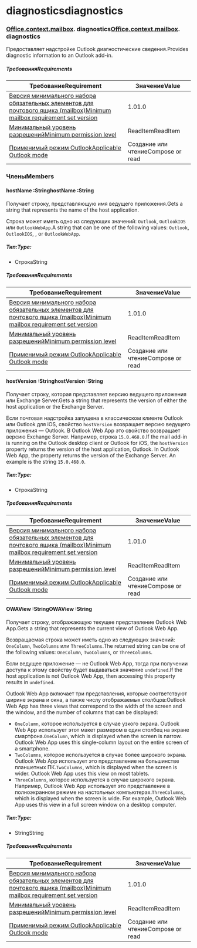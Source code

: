 
# <a name="diagnostics"></a><span data-ttu-id="14cba-101">diagnostics</span><span class="sxs-lookup"><span data-stu-id="14cba-101">diagnostics</span></span>

### <span data-ttu-id="14cba-p101">[Office](Office.md)[.context](Office.context.md)[.mailbox](Office.context.mailbox.md). diagnostics</span><span class="sxs-lookup"><span data-stu-id="14cba-p101">[Office](Office.md)[.context](Office.context.md)[.mailbox](Office.context.mailbox.md). diagnostics</span></span>

<span data-ttu-id="14cba-104">Предоставляет надстройке Outlook диагностические сведения.</span><span class="sxs-lookup"><span data-stu-id="14cba-104">Provides diagnostic information to an Outlook add-in.</span></span>

##### <a name="requirements"></a><span data-ttu-id="14cba-105">Требования</span><span class="sxs-lookup"><span data-stu-id="14cba-105">Requirements</span></span>

|<span data-ttu-id="14cba-106">Требование</span><span class="sxs-lookup"><span data-stu-id="14cba-106">Requirement</span></span>| <span data-ttu-id="14cba-107">Значение</span><span class="sxs-lookup"><span data-stu-id="14cba-107">Value</span></span>|
|---|---|
|[<span data-ttu-id="14cba-108">Версия минимального набора обязательных элементов для почтового ящика (mailbox)</span><span class="sxs-lookup"><span data-stu-id="14cba-108">Minimum mailbox requirement set version</span></span>](/office/dev/add-ins/reference/requirement-sets/outlook-api-requirement-sets)| <span data-ttu-id="14cba-109">1.0</span><span class="sxs-lookup"><span data-stu-id="14cba-109">1.0</span></span>|
|[<span data-ttu-id="14cba-110">Минимальный уровень разрешений</span><span class="sxs-lookup"><span data-stu-id="14cba-110">Minimum permission level</span></span>](https://docs.microsoft.com/outlook/add-ins/understanding-outlook-add-in-permissions)| <span data-ttu-id="14cba-111">ReadItem</span><span class="sxs-lookup"><span data-stu-id="14cba-111">ReadItem</span></span>|
|[<span data-ttu-id="14cba-112">Применимый режим Outlook</span><span class="sxs-lookup"><span data-stu-id="14cba-112">Applicable Outlook mode</span></span>](https://docs.microsoft.com/outlook/add-ins/#extension-points)| <span data-ttu-id="14cba-113">Cоздание или чтение</span><span class="sxs-lookup"><span data-stu-id="14cba-113">Compose or read</span></span>|

### <a name="members"></a><span data-ttu-id="14cba-114">Члены</span><span class="sxs-lookup"><span data-stu-id="14cba-114">Members</span></span>

####  <a name="hostname-string"></a><span data-ttu-id="14cba-115">hostName :String</span><span class="sxs-lookup"><span data-stu-id="14cba-115">hostName :String</span></span>

<span data-ttu-id="14cba-116">Получает строку, представляющую имя ведущего приложения.</span><span class="sxs-lookup"><span data-stu-id="14cba-116">Gets a string that represents the name of the host application.</span></span>

<span data-ttu-id="14cba-117">Строка может иметь одно из следующих значений: `Outlook`, `OutlookIOS` или `OutlookWebApp`.</span><span class="sxs-lookup"><span data-stu-id="14cba-117">A string that can be one of the following values: `Outlook`, `OutlookIOS`, , or `OutlookWebApp`.</span></span>

##### <a name="type"></a><span data-ttu-id="14cba-118">Тип:</span><span class="sxs-lookup"><span data-stu-id="14cba-118">Type:</span></span>

*   <span data-ttu-id="14cba-119">Строка</span><span class="sxs-lookup"><span data-stu-id="14cba-119">String</span></span>

##### <a name="requirements"></a><span data-ttu-id="14cba-120">Требования</span><span class="sxs-lookup"><span data-stu-id="14cba-120">Requirements</span></span>

|<span data-ttu-id="14cba-121">Требование</span><span class="sxs-lookup"><span data-stu-id="14cba-121">Requirement</span></span>| <span data-ttu-id="14cba-122">Значение</span><span class="sxs-lookup"><span data-stu-id="14cba-122">Value</span></span>|
|---|---|
|[<span data-ttu-id="14cba-123">Версия минимального набора обязательных элементов для почтового ящика (mailbox)</span><span class="sxs-lookup"><span data-stu-id="14cba-123">Minimum mailbox requirement set version</span></span>](/office/dev/add-ins/reference/requirement-sets/outlook-api-requirement-sets)| <span data-ttu-id="14cba-124">1.0</span><span class="sxs-lookup"><span data-stu-id="14cba-124">1.0</span></span>|
|[<span data-ttu-id="14cba-125">Минимальный уровень разрешений</span><span class="sxs-lookup"><span data-stu-id="14cba-125">Minimum permission level</span></span>](https://docs.microsoft.com/outlook/add-ins/understanding-outlook-add-in-permissions)| <span data-ttu-id="14cba-126">ReadItem</span><span class="sxs-lookup"><span data-stu-id="14cba-126">ReadItem</span></span>|
|[<span data-ttu-id="14cba-127">Применимый режим Outlook</span><span class="sxs-lookup"><span data-stu-id="14cba-127">Applicable Outlook mode</span></span>](https://docs.microsoft.com/outlook/add-ins/#extension-points)| <span data-ttu-id="14cba-128">Cоздание или чтение</span><span class="sxs-lookup"><span data-stu-id="14cba-128">Compose or read</span></span>|

####  <a name="hostversion-string"></a><span data-ttu-id="14cba-129">hostVersion :String</span><span class="sxs-lookup"><span data-stu-id="14cba-129">hostVersion :String</span></span>

<span data-ttu-id="14cba-130">Получает строку, которая представляет версию ведущего приложения или Exchange Server.</span><span class="sxs-lookup"><span data-stu-id="14cba-130">Gets a string that represents the version of either the host application or the Exchange Server.</span></span>

<span data-ttu-id="14cba-p102">Если почтовая надстройка запущена в классическом клиенте Outlook или Outlook для iOS, свойство `hostVersion` возвращает версию ведущего приложения — Outlook. В Outlook Web App это свойство возвращает версию Exchange Server. Например, строка `15.0.468.0`.</span><span class="sxs-lookup"><span data-stu-id="14cba-p102">If the mail add-in is running on the Outlook desktop client or Outlook for iOS, the `hostVersion` property returns the version of the host application, Outlook. In Outlook Web App, the property returns the version of the Exchange Server. An example is the string `15.0.468.0`.</span></span>

##### <a name="type"></a><span data-ttu-id="14cba-134">Тип:</span><span class="sxs-lookup"><span data-stu-id="14cba-134">Type:</span></span>

*   <span data-ttu-id="14cba-135">Строка</span><span class="sxs-lookup"><span data-stu-id="14cba-135">String</span></span>

##### <a name="requirements"></a><span data-ttu-id="14cba-136">Требования</span><span class="sxs-lookup"><span data-stu-id="14cba-136">Requirements</span></span>

|<span data-ttu-id="14cba-137">Требование</span><span class="sxs-lookup"><span data-stu-id="14cba-137">Requirement</span></span>| <span data-ttu-id="14cba-138">Значение</span><span class="sxs-lookup"><span data-stu-id="14cba-138">Value</span></span>|
|---|---|
|[<span data-ttu-id="14cba-139">Версия минимального набора обязательных элементов для почтового ящика (mailbox)</span><span class="sxs-lookup"><span data-stu-id="14cba-139">Minimum mailbox requirement set version</span></span>](/office/dev/add-ins/reference/requirement-sets/outlook-api-requirement-sets)| <span data-ttu-id="14cba-140">1.0</span><span class="sxs-lookup"><span data-stu-id="14cba-140">1.0</span></span>|
|[<span data-ttu-id="14cba-141">Минимальный уровень разрешений</span><span class="sxs-lookup"><span data-stu-id="14cba-141">Minimum permission level</span></span>](https://docs.microsoft.com/outlook/add-ins/understanding-outlook-add-in-permissions)| <span data-ttu-id="14cba-142">ReadItem</span><span class="sxs-lookup"><span data-stu-id="14cba-142">ReadItem</span></span>|
|[<span data-ttu-id="14cba-143">Применимый режим Outlook</span><span class="sxs-lookup"><span data-stu-id="14cba-143">Applicable Outlook mode</span></span>](https://docs.microsoft.com/outlook/add-ins/#extension-points)| <span data-ttu-id="14cba-144">Cоздание или чтение</span><span class="sxs-lookup"><span data-stu-id="14cba-144">Compose or read</span></span>|

####  <a name="owaview-string"></a><span data-ttu-id="14cba-145">OWAView :String</span><span class="sxs-lookup"><span data-stu-id="14cba-145">OWAView :String</span></span>

<span data-ttu-id="14cba-146">Получает строку, отображающую текущее представление Outlook Web App.</span><span class="sxs-lookup"><span data-stu-id="14cba-146">Gets a string that represents the current view of Outlook Web App.</span></span>

<span data-ttu-id="14cba-147">Возвращаемая строка может иметь одно из следующих значений: `OneColumn`, `TwoColumns` или `ThreeColumns`.</span><span class="sxs-lookup"><span data-stu-id="14cba-147">The returned string can be one of the following values: `OneColumn`, `TwoColumns`, or `ThreeColumns`.</span></span>

<span data-ttu-id="14cba-148">Если ведущее приложение — не Outlook Web App, тогда при получении доступа к этому свойству будет выдаваться значение `undefined`.</span><span class="sxs-lookup"><span data-stu-id="14cba-148">If the host application is not Outlook Web App, then accessing this property results in `undefined`.</span></span>

<span data-ttu-id="14cba-149">Outlook Web App включает три представления, которые соответствуют ширине экрана и окна, а также числу отображаемых столбцов:</span><span class="sxs-lookup"><span data-stu-id="14cba-149">Outlook Web App has three views that correspond to the width of the screen and the window, and the number of columns that can be displayed:</span></span>

*   <span data-ttu-id="14cba-p103">`OneColumn`, которое используется в случае узкого экрана. Outlook Web App использует этот макет размером в один столбец на экране смартфона.</span><span class="sxs-lookup"><span data-stu-id="14cba-p103">`OneColumn`, which is displayed when the screen is narrow. Outlook Web App uses this single-column layout on the entire screen of a smartphone.</span></span>
*   <span data-ttu-id="14cba-p104">`TwoColumns`, которое используется в случае более широкого экрана. Outlook Web App использует это представление на большинстве планшетных ПК.</span><span class="sxs-lookup"><span data-stu-id="14cba-p104">`TwoColumns`, which is displayed when the screen is wider. Outlook Web App uses this view on most tablets.</span></span>
*   <span data-ttu-id="14cba-p105">`ThreeColumns`, которое используется в случае широкого экрана. Например, Outlook Web App использует это представление в полноэкранном режиме на настольных компьютерах.</span><span class="sxs-lookup"><span data-stu-id="14cba-p105">`ThreeColumns`, which is displayed when the screen is wide. For example, Outlook Web App uses this view in a full screen window on a desktop computer.</span></span>

##### <a name="type"></a><span data-ttu-id="14cba-156">Тип:</span><span class="sxs-lookup"><span data-stu-id="14cba-156">Type:</span></span>

*   <span data-ttu-id="14cba-157">String</span><span class="sxs-lookup"><span data-stu-id="14cba-157">String</span></span>

##### <a name="requirements"></a><span data-ttu-id="14cba-158">Требования</span><span class="sxs-lookup"><span data-stu-id="14cba-158">Requirements</span></span>

|<span data-ttu-id="14cba-159">Требование</span><span class="sxs-lookup"><span data-stu-id="14cba-159">Requirement</span></span>| <span data-ttu-id="14cba-160">Значение</span><span class="sxs-lookup"><span data-stu-id="14cba-160">Value</span></span>|
|---|---|
|[<span data-ttu-id="14cba-161">Версия минимального набора обязательных элементов для почтового ящика (mailbox)</span><span class="sxs-lookup"><span data-stu-id="14cba-161">Minimum mailbox requirement set version</span></span>](/office/dev/add-ins/reference/requirement-sets/outlook-api-requirement-sets)| <span data-ttu-id="14cba-162">1.0</span><span class="sxs-lookup"><span data-stu-id="14cba-162">1.0</span></span>|
|[<span data-ttu-id="14cba-163">Минимальный уровень разрешений</span><span class="sxs-lookup"><span data-stu-id="14cba-163">Minimum permission level</span></span>](https://docs.microsoft.com/outlook/add-ins/understanding-outlook-add-in-permissions)| <span data-ttu-id="14cba-164">ReadItem</span><span class="sxs-lookup"><span data-stu-id="14cba-164">ReadItem</span></span>|
|[<span data-ttu-id="14cba-165">Применимый режим Outlook</span><span class="sxs-lookup"><span data-stu-id="14cba-165">Applicable Outlook mode</span></span>](https://docs.microsoft.com/outlook/add-ins/#extension-points)| <span data-ttu-id="14cba-166">Cоздание или чтение</span><span class="sxs-lookup"><span data-stu-id="14cba-166">Compose or read</span></span>|